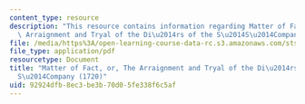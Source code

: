 ```yaml
---
content_type: resource
description: "This resource contains information regarding Matter of Fact, or, The\
  \ Arraignment and Tryal of the Di\u2014rs of the S\u2014S\u2014Company."
file: /media/https%3A/open-learning-course-data-rc.s3.amazonaws.com/sts-002-finance-and-society-spring-2016/92924dfb8ec3be3b70d05fe338f6c5af_MITSTS_002S16_Telltruth.pdf
file_type: application/pdf
resourcetype: Document
title: "Matter of Fact, or, The Arraignment and Tryal of the Di\u2014rs of the S\u2014\
  S\u2014Company (1720)"
uid: 92924dfb-8ec3-be3b-70d0-5fe338f6c5af
---
```

